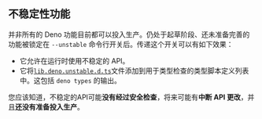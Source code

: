 ## 不稳定性功能

并非所有的 Deno 功能目前都可以投入生产。仍处于起草阶段、还未准备完善的功能被锁定在 `--unstable` 命令行开关后。传递这个开关可以有如下效果：

- 它允许在运行时使用不稳定的 API。
- 它将[`lib.deno.unstable.d.ts`](https://github.com/denoland/deno/blob/master/cli/js/lib.deno.unstable.d.ts)文件添加到用于类型检查的类型脚本定义列表中。这包括 `deno types` 的输出。

您应该知道，不稳定的API可能**没有经过安全检查**，将来可能有**中断 API 更改**，并且**还没有准备投入生产**。